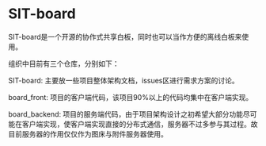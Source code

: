 # SIT-board

SIT-board是一个开源的协作式共享白板，同时也可以当作方便的离线白板来使用。

组织中目前有三个仓库，分别如下：

SIT-board: 主要放一些项目整体架构文档，issues区进行需求方案的讨论。

board_front: 项目的客户端代码，该项目90%以上的代码均集中在客户端实现。

board_backend: 项目的服务端代码，由于项目架构设计之初希望大部分功能尽可能在客户端实现，使客户端实现直接的分布式通信，服务器不过多参与其过程。故目前服务器的作用仅仅作为图床与附件服务器使用。
